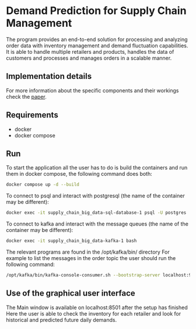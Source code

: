 # Demand Prediction for Supply Chain Management
The program provides an end-to-end solution for processing and analyzing order data with inventory management and demand fluctuation capabilities.
It is able to handle multiple retailers and products, handles the data of customers and processes and manages orders in a scalable manner.

## Implementation details
For more information about the specific components and their workings check the [paper](https://github.com/habarcs/bigdata/blob/master/BigDataReport.pdf).

## Requirements
- docker 
- docker compose

## Run
To start the application all the user has to do is build the containers and run them in docker compose, the following command does both:

```bash
docker compose up -d --build
```

To connect to psql and interact with postgresql (the name of the container may be different):

```bash
docker exec -it supply_chain_big_data-sql-database-1 psql -U postgres
```

To connect to kafka and interact with the message queues (the name of the container may be different):
```bash
docker exec -it supply_chain_big_data-kafka-1 bash
```
The relevant programs are found in the /opt/kafka/bin/ directory
For example to list the messages in the order topic the user should run the following command:
```bash
/opt/kafka/bin/kafka-console-consumer.sh --bootstrap-server localhost:9092 --topic orders
```

## Use of the graphical user interface
The Main window is available on localhost:8501 after the setup has finished
Here the user is able to check the inventory for each retailer and look for historical and predicted future daily demands.
